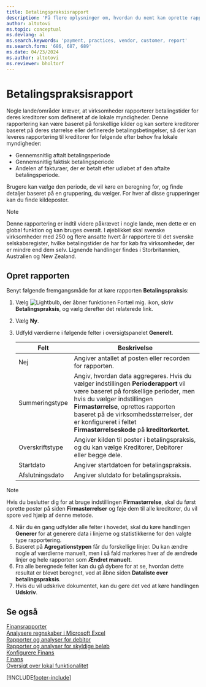 ```yaml
---
title: Betalingspraksisrapport
description: 'Få flere oplysninger om, hvordan du nemt kan oprette rapporten Betalingsmetoder for kreditorer og debitorer.'
author: altotovi
ms.topic: conceptual
ms.devlang: al
ms.search.keywords: 'payment, practices, vendor, customer, report'
ms.search.form: '686, 687, 689'
ms.date: 04/23/2024
ms.author: altotovi
ms.reviewer: bholtorf
--- 
```


# Betalingspraksisrapport  

Nogle lande/områder kræver, at virksomheder rapporterer betalingstider for deres kreditorer som defineret af de lokale myndigheder. Denne rapportering kan være baseret på forskellige kilder og kan sortere kreditorer baseret på deres størrelse eller definerede betalingsbetingelser, så der kan leveres rapportering til kreditorer for følgende efter behov fra lokale myndigheder:  

- Gennemsnitlig aftalt betalingsperiode  
- Gennemsnitlig faktisk betalingsperiode   
- Andelen af fakturaer, der er betalt efter udløbet af den aftalte betalingsperiode. 

Brugere kan vælge den periode, de vil køre en beregning for, og finde detaljer baseret på en gruppering, du vælger. For hver af disse grupperinger kan du finde kildeposter. 

> [!NOTE]
> Denne rapportering er indtil videre påkrævet i nogle lande, men dette er en global funktion og kan bruges overalt. I øjeblikket skal svenske virksomheder med 250 og flere ansatte hvert år rapportere til det svenske selskabsregister, hvilke betalingstider de har for køb fra virksomheder, der er mindre end dem selv. Lignende handlinger findes i Storbritannien, Australien og New Zealand.  

## Opret rapporten 

Benyt følgende fremgangsmåde for at køre rapporten **Betalingspraksis**:

1. Vælg ![Lightbulb, der åbner funktionen Fortæl mig.](media/ui-search/search_small.png "Fortæl mig, hvad du vil foretage dig") ikon, skriv **Betalingspraksis**, og vælg derefter det relaterede link. 
2. Vælg **Ny**.
3. Udfyld værdierne i følgende felter i oversigtspanelet **Generelt**.

   | Felt | Beskrivelse |
   |---------|-----------------------------------|
   | Nej | Angiver antallet af posten eller recorden for rapporten. |
   | Summeringstype | Angiv, hvordan data aggregeres. Hvis du vælger indstillingen **Perioderapport** vil være baseret på forskellige perioder, men hvis du vælger indstillingen **Firmastørrelse**, oprettes rapporten baseret på de virksomhedsstørrelser, der er konfigureret i feltet **Firmastørrelseskode** på **kreditorkortet**. |
   | Overskriftstype | Angiver kilden til poster i betalingspraksis, og du kan vælge Kreditorer, Debitorer eller begge dele. |
   | Startdato | Angiver startdatoen for betalingspraksis. |
   | Afslutningsdato | Angiver slutdato for betalingspraksis. |

> [!NOTE]
> Hvis du beslutter dig for at bruge indstillingen **Firmastørrelse**, skal du først oprette poster på siden **Firmastørrelser** og føje dem til alle kreditorer, du vil spore ved hjælp af denne metode.

4. Når du én gang udfylder alle felter i hovedet, skal du køre handlingen **Generer** for at generere data i linjerne og statistikkerne for den valgte type rapportering.
5. Baseret på **Agregationstypen** får du forskellige linjer. Du kan ændre nogle af værdierne manuelt, men i så fald markeres hver af de ændrede linjer og hele rapporten som **Ændret manuelt**.
6. Fra alle beregnede felter kan du gå dybere for at se, hvordan dette resultat er blevet beregnet, ved at åbne siden **Dataliste over betalingspraksis**.
7. Hvis du vil udskrive dokumentet, kan du gøre det ved at køre handlingen **Udskriv**.

## Se også

[Finansrapporter](finance-reports.md)  
[Analysere regnskaber i Microsoft Excel](finance-analyze-excel.md)  
[Rapporter og analyser for debitor](receivables-reports.md)  
[Rapporter og analyser for skyldige beløb](payables-reports.md)  
[Konfigurere Finans](finance-setup-finance.md)  
[Finans](finance.md)  
[Oversigt over lokal funktionalitet](about-localization.md)  

[!INCLUDE[footer-include](includes/footer-banner.md)]

